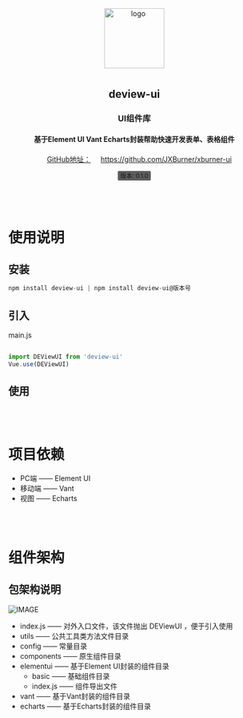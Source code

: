 <div align="center">
  <img alt="logo" src="@/assets/images/compoent.png" width="120" height="120" style="margin-bottom: 10px;">
  <h2 align="center">deview-ui</h2>
  <h3 align="center">UI组件库</h3>
  <h4 align="center" style="margin: 20px">基于Element UI Vant Echarts封装帮助快速开发表单、表格组件</h4>

  <a align="center" href="https://github.com/JXBurner/xburner-ui" style="margin: 20px">GitHub地址：https://github.com/JXBurner/xburner-ui</a>

  <div align="center" style="margin-bottom: 20px">
    <span style="font-size: 12px;padding: 2px 5px;border-radius: 2px;background: #5d5d5d;margin: 5px;">
      <span>版本:</span>
      <span>0.1.0</span>
    </span>
  </div>
</div>

<br />
<br />

# 使用说明
## 安装

``` javascript
npm install deview-ui | npm install deview-ui@版本号
```

## 引入
main.js
``` javascript

import DEViewUI from 'deview-ui'
Vue.use(DEViewUI)

```

## 使用
<LdWInput 
  v-model.lazy="testVal"
/>

<br />
<br />

# 项目依赖
* PC端 —— Element UI
* 移动端 —— Vant
* 视图 —— Echarts
<br />
<br />

# 组件架构
## 包架构说明
![IMAGE](@/assets/images/image.png)

* index.js —— 对外入口文件，该文件抛出 DEViewUI ，便于引入使用
* utils —— 公共工具类方法文件目录
* config —— 常量目录
* components —— 原生组件目录
* elementui —— 基于Element UI封装的组件目录
  * basic —— 基础组件目录
  * index.js —— 组件导出文件
* vant —— 基于Vant封装的组件目录
* echarts —— 基于Echarts封装的组件目录
